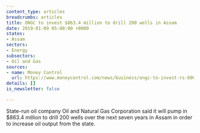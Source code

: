 ```yaml
---
content_type: articles
breadcrumbs: articles
title: ONGC to invest $863.4 million to drill 200 wells in Assam
date: 2019-01-09 05:00:00 +0000
states:
- Assam
sectors:
- Energy
subsectors:
- Oil and Gas
sources:
- name: Money Control
  url: https://www.moneycontrol.com/news/business/ongc-to-invest-rs-6000-crore-in-drilling-wells-in-assam-3359381.html
details: []
is_newsletter: false

---
```

State-run oil company Oil and Natural Gas Corporation said it will pump in $863.4 million to drill 200 wells over the next seven years in Assam in order to increase oil output from the state.
